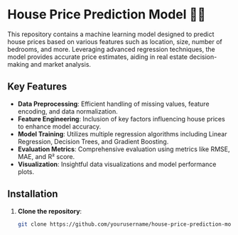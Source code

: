 # House Price Prediction Model 🏡✨

This repository contains a machine learning model designed to predict house prices based on various features such as location, size, number of bedrooms, and more. Leveraging advanced regression techniques, the model provides accurate price estimates, aiding in real estate decision-making and market analysis.

## Key Features

- **Data Preprocessing**: Efficient handling of missing values, feature encoding, and data normalization.
- **Feature Engineering**: Inclusion of key factors influencing house prices to enhance model accuracy.
- **Model Training**: Utilizes multiple regression algorithms including Linear Regression, Decision Trees, and Gradient Boosting.
- **Evaluation Metrics**: Comprehensive evaluation using metrics like RMSE, MAE, and R² score.
- **Visualization**: Insightful data visualizations and model performance plots.

## Installation

1. **Clone the repository**:
   ```bash
   git clone https://github.com/yourusername/house-price-prediction-model.git
